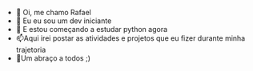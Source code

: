 - 👋 Oi, me chamo Rafael
- 👀 Eu eu sou um dev iniciante
- 🌱 E estou começando a estudar python agora
- 📫Aqui irei postar as atividades e projetos que eu fizer durante minha trajetoria
- 💞️Um abraço a todos ;)
